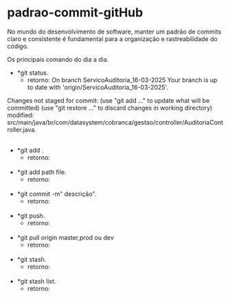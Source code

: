 # padrao-commit-gitHub
 No mundo do desenvolvimento de software, manter um padrão de commits claro e consistente é fundamental para a organização e rastreabilidade do código.


Os principais comando do dia a dia.
 - *git status.
   - retorno:
     On branch ServicoAuditoria_16-03-2025
Your branch is up to date with 'origin/ServicoAuditoria_16-03-2025'.

Changes not staged for commit:
  (use "git add <file>..." to update what will be committed)
  (use "git restore <file>..." to discard changes in working directory)
        modified:   src/main/java/br/com/datasystem/cobranca/gestao/controller/AuditoriaController.java.<br><br>
 - *git add .
   - retorno:
     <br><br>
 - *git add path file.
   - retorno:
     <br><br>
 - *git commit -m" descrição".
   - retorno:
     <br><br>
 - *git push.
   - retorno:
     <br><br>
 - *git pull origin master,prod ou dev
   - retorno:
     <br><br>
 - *git stash.
   - retorno:
     <br><br>
 - *git stash list.
   - retorno:
     <br><br>
